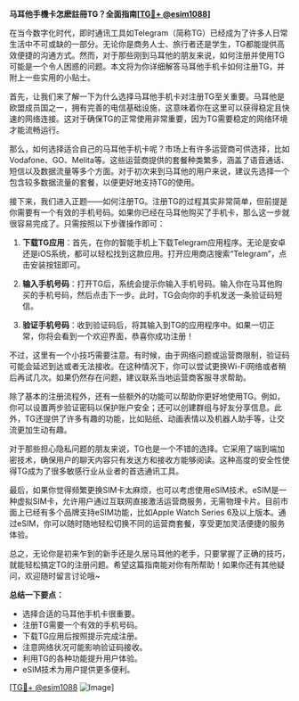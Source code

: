 **马耳他手機卡怎麽註冊TG？全面指南[[TG💪+ @esim1088](https://t.me/s/esim1088)]**

在当今数字化时代，即时通讯工具如Telegram（简称TG）已经成为了许多人日常生活中不可或缺的一部分。无论你是商务人士、旅行者还是学生，TG都能提供高效便捷的沟通方式。然而，对于那些刚到马耳他的朋友来说，如何注册并使用TG可能是一个令人困惑的问题。本文将为你详细解答马耳他手机卡如何注册TG，并附上一些实用的小贴士。

首先，让我们来了解一下为什么选择马耳他手机卡对注册TG至关重要。马耳他是欧盟成员国之一，拥有完善的电信基础设施，这意味着你在这里可以获得稳定且快速的网络连接。这对于确保TG的正常使用非常重要，因为TG需要稳定的网络环境才能流畅运行。

那么，如何选择适合自己的马耳他手机卡呢？市场上有许多运营商可供选择，比如Vodafone、GO、Melita等。这些运营商提供的套餐种类繁多，涵盖了语音通话、短信以及数据流量等多个方面。对于初次来到马耳他的用户来说，建议先选择一个包含较多数据流量的套餐，以便更好地支持TG的使用。

接下来，我们进入正题——如何注册TG。注册TG的过程其实非常简单，但前提是你需要有一个有效的手机号码。如果你已经在马耳他购买了手机卡，那么这一步就很容易完成了。只需按照以下步骤操作即可：

1. **下载TG应用**：首先，在你的智能手机上下载Telegram应用程序。无论是安卓还是iOS系统，都可以轻松找到这款应用。打开应用商店搜索“Telegram”，点击安装按钮即可。

2. **输入手机号码**：打开TG后，系统会提示你输入手机号码。输入你在马耳他购买的手机号码，然后点击下一步。此时，TG会向你的手机发送一条验证码短信。

3. **验证手机号码**：收到验证码后，将其输入到TG的应用程序中。如果一切正常，你将会看到一个欢迎界面，恭喜你成功注册！

不过，这里有一个小技巧需要注意。有时候，由于网络问题或运营商限制，验证码可能会延迟到达或者无法接收。在这种情况下，你可以尝试更换Wi-Fi网络或者稍后再试几次。如果仍然存在问题，建议联系当地运营商客服寻求帮助。

除了基本的注册流程外，还有一些额外的功能可以帮助你更好地使用TG。例如，你可以设置两步验证密码以保护账户安全；还可以创建群组与好友分享信息。此外，TG还提供了许多有趣的功能，比如贴纸、动画表情以及机器人助手等，让交流更加生动有趣。

对于那些担心隐私问题的朋友来说，TG也是一个不错的选择。它采用了端到端加密技术，确保用户的聊天内容只有发送方和接收方能够阅读。这种高度的安全性使得TG成为了很多敏感行业从业者的首选通讯工具。

最后，如果你觉得频繁更换SIM卡太麻烦，也可以考虑使用eSIM技术。eSIM是一种虚拟SIM卡，允许用户通过互联网直接激活运营商服务，无需物理卡片。目前市面上已经有多个品牌支持eSIM功能，比如Apple Watch Series 6及以上版本。通过eSIM，你可以随时随地轻松切换不同的运营商套餐，享受更加灵活便捷的服务体验。

总之，无论你是初来乍到的新手还是久居马耳他的老手，只要掌握了正确的技巧，就能轻松搞定TG的注册问题。希望这篇指南能对你有所帮助！如果你还有其他疑问，欢迎随时留言讨论哦~

**总结一下要点：**
- 选择合适的马耳他手机卡很重要。
- 注册TG需要一个有效的手机号码。
- 下载TG应用后按照提示完成注册。
- 注意网络状况可能影响验证码接收。
- 利用TG的各种功能提升用户体验。
- eSIM技术为用户提供更多便利。

[[TG💪+ @esim1088](https://t.me/s/esim1088) ![Image](https://i.postimg.cc/4NQfJmqS/Snipaste-2025-05-13-00-14-12.png)]